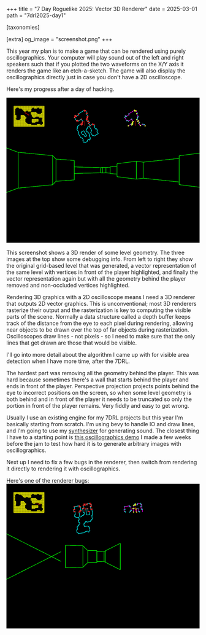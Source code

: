 +++
title = "7 Day Roguelike 2025: Vector 3D Renderer"
date = 2025-03-01
path = "7drl2025-day1"

[taxonomies]

[extra]
og_image = "screenshot.png"
+++

This year my plan is to make a game that can be rendered using purely oscillographics.
Your computer will play sound out of the left and right speakers such that if you plotted the two waveforms on the X/Y axis it renders the game like an etch-a-sketch.
The game will also display the oscillographics directly just in case you don't have a 2D oscilloscope.

Here's my progress after a day of hacking.

![Screenshot showing some top-down debugging views and a 3D render of the scene](screenshot.png)

This screenshot shows a 3D render of some level geometry.
The three images at the top show some debugging info. From left to right they
show the original grid-based level that was generated, a vector representation
of the same level with vertices in front of the player highlighted, and finally
the vector representation again but with all the geometry behind the player
removed and non-occluded vertices highlighted.

Rendering 3D graphics with a 2D oscilloscope means I need a 3D renderer that outputs 2D vector graphics.
This is unconventional; most 3D renderers rasterize their output and the rasterization is key to computing the visible parts of the scene.
Normally a data structure called a depth buffer keeps track of the distance
from the eye to each pixel during rendering, allowing near objects to be drawn
over the top of far objects during rasterization. Oscilloscopes draw lines -
not pixels - so I need to make sure that the only lines that get drawn are those that would be visible.

I'll go into more detail about the algorithm I came up with for visible area
detection when I have more time, after the 7DRL.

The hardest part was removing all the geometry behind the player. This was hard
because sometimes there's a wall that starts behind the player and ends in
front of the player. Perspective projection projects points behind the eye to
incorrect positions on the screen, so when some level geometry is both behind
and in front of the player it needs to be truncated so only the portion in
front of the player remains. Very fiddly and easy to get wrong.

Usually I use an existing engine for my 7DRL projects but this year I'm
basically starting from scratch. I'm using bevy to handle IO and draw lines,
and I'm going to use my [synthesizer](https://github.com/gridbugs/caw) for
generating sound. The closest thing I have to a starting point is [this
oscillographics demo](https://gridbugs.github.io/oscillographics-cube/) I made a few weeks before the jam
to test how hard it is to generate arbitrary images with oscillographics.

Next up I need to fix a few bugs in the renderer, then switch from rendering it
directly to rendering it with oscillographics.

Here's one of the renderer bugs:
![Similar screenshot to above however at least one wall is missing and another is rendered incorrectly with the top and bottom lines crossing over.](screenshot-broken.png)
